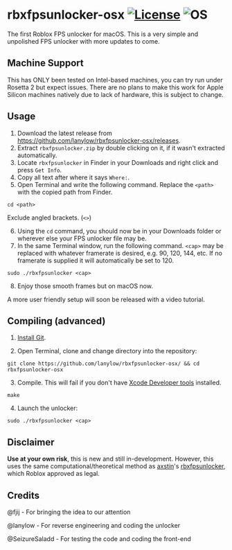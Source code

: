 # rbxfpsunlocker-osx [![License](https://img.shields.io/badge/License-GPL3.0-green.svg)](https://github.com/lanylow/rbxfpsunlocker-osx/blob/main/LICENSE) ![OS](https://img.shields.io/badge/OS-macOS-green.svg)

The first Roblox FPS unlocker for macOS. This is a very simple and unpolished FPS unlocker with more updates to come.

## Machine Support

This has ONLY been tested on Intel-based machines, you can try run under Rosetta 2 but expect issues. There are no plans to make this work for Apple Silicon machines natively due to lack of hardware, this is subject to change.

## Usage

1. Download the latest release from https://github.com/lanylow/rbxfpsunlocker-osx/releases.
2. Extract `rbxfpsunlocker.zip` by double clicking on it, if it wasn't extracted automatically.
3. Locate `rbxfpsunlocker` in Finder in your Downloads and right click and press `Get Info`.
4. Copy all text after where it says `Where:`.
5. Open Terminal and write the following command. Replace the `<path>` with the copied path from Finder.

```
cd <path>
```

Exclude angled brackets. (`<>`)

6. Using the `cd` command, you should now be in your Downloads folder or wherever else your FPS unlocker file may be.
7. In the same Terminal window, run the following command. `<cap>` may be replaced with whatever framerate is desired, e.g. 90, 120, 144, etc. If no framerate is supplied it will automatically be set to 120.

```
sudo ./rbxfpsunlocker <cap>
```

8. Enjoy those smooth frames but on macOS now.

A more user friendly setup will soon be released with a video tutorial.

## Compiling (advanced)

1. [Install Git](https://git-scm.com/downloads).

2. Open Terminal, clone and change directory into the repository:

```
git clone https://github.com/lanylow/rbxfpsunlocker-osx/ && cd rbxfpsunlocker-osx
```

3. Compile. This will fail if you don't have [Xcode Developer tools](https://mac.install.guide/commandlinetools/index.html) installed.

```
make
```

4. Launch the unlocker:

```
sudo ./rbxfpsunlocker <cap>
```

## Disclaimer

**Use at your own risk**, this is new and still in-development. However, this uses the same computational/theoretical method as [axstin](https://github.com/axstin/)'s [rbxfpsunlocker](https://github.com/axstin/rbxfpsunlocker), which Roblox approved as legal.

## Credits

@fjij - For bringing the idea to our attention

@lanylow - For reverse engineering and coding the unlocker

@SeizureSaladd - For testing the code and coding the front-end
